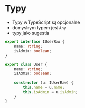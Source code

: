 # Typy

* Typy w TypeScript są opcjonalne
* domyslnym typem jest ```Any```
* typy jako sugestia

```ts
export interface IUserRaw {
    name: string;
    isAdmin: boolean;
}

export class User {
    name: string;
    isAdmin: boolean;
    
    constructor (u: IUserRaw) {
        this.name = u.name;
        this.isAdmin = u.isAdmin;
    }
}
```